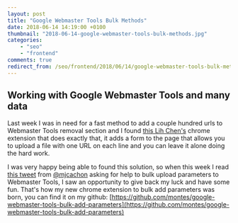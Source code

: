 ```yaml
---
layout: post
title: "Google Webmaster Tools Bulk Methods"
date: 2018-06-14 14:19:00 +0100
thumbnail: "2018-06-14-google-webmaster-tools-bulk-methods.jpg"
categories:
    - "seo"
    - "frontend"
comments: true
redirect_from: /seo/frontend/2018/06/14/google-webmaster-tools-bulk-methods.html
---
```


## Working with Google Webmaster Tools and many data

Last week I was in need for a fast method to add a couple hundred urls to Webmaster Tools removal section and I found [this Lih Chen's](https://github.com/noitcudni/google-webmaster-tools-bulk-url-removal) chrome extension that does exactly that, it adds a form to the page that allows you to upload a file with one URL on each line and you can leave it alone doing the hard work.

I was very happy being able to found this solution, so when this week I read [this tweet](https://twitter.com/mjcachon/status/1006671453830475777) from [@mjcachon](https://twitter.com/mjcachon/) asking for help to bulk upload parameters to Webmaster Tools, I saw an opportunity to give back my luck and have some fun. That's how my new chrome extension to bulk add parameters was born, you can find it on my github: [https://github.com/montes/google-webmaster-tools-bulk-add-parameters](https://github.com/montes/google-webmaster-tools-bulk-add-parameters)
